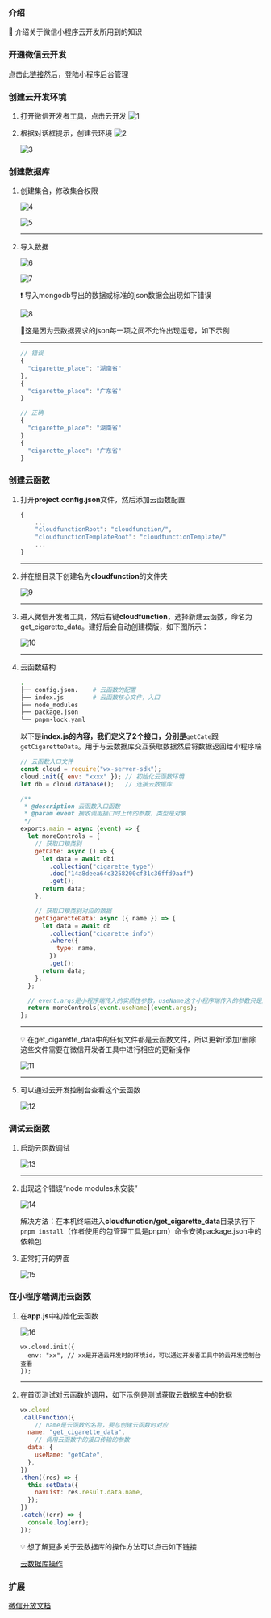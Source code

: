 ### 介绍
📖 介绍关于微信小程序云开发所用到的知识

### 开通微信云开发
点击此[链接](https://mp.weixin.qq.com/wxamp/cloudservice/cloudrun)然后，登陆小程序后台管理


### 创建云开发环境
1. 打开微信开发者工具，点击云开发
    ![1](https://file.notion.so/f/s/065f803a-496c-4b75-90a3-e9c0b45582b7/Untitled.png?id=ad114438-0254-4786-8622-89f27bfda3bb&table=block&spaceId=a047b495-3b0c-4390-a9d7-020e206f1826&expirationTimestamp=1690790400000&signature=3Wao7Vy6AAf1dNRme2tc-3plhtMGWzNrweWWdHbpcK0&downloadName=Untitled.png)
    
2. 根据对话框提示，创建云环境
    ![2](https://file.notion.so/f/s/514128b4-ed26-4854-b003-08ce3c65c6e4/Untitled.png?id=0ed81e43-cc38-4e82-ae63-a6f08ed7b428&table=block&spaceId=a047b495-3b0c-4390-a9d7-020e206f1826&expirationTimestamp=1690790400000&signature=HEkxSz5X5JbSu7Cl17QCKrAVxeTCTWCf84BWJrbT6aU&downloadName=Untitled.png)
    
    ![3](https://file.notion.so/f/s/a1c12311-1da6-4c41-8d4b-e38611946f94/Untitled.png?id=3ea0631b-2e28-48be-856f-94962901b07d&table=block&spaceId=a047b495-3b0c-4390-a9d7-020e206f1826&expirationTimestamp=1690790400000&signature=-GTm_tRW09d4V2GyXCiOlExFtkcyuYMD9DZ-4hLFBH8&downloadName=Untitled.png)
    

### 创建数据库

1. 创建集合，修改集合权限
    
    ![4](https://file.notion.so/f/s/d404dec1-f2e8-40a9-8dc9-328e6849c6ae/Untitled.png?id=f63f7d87-b43f-4070-ac67-92cc56097ec0&table=block&spaceId=a047b495-3b0c-4390-a9d7-020e206f1826&expirationTimestamp=1690790400000&signature=0CWtzBy_cPpur-MIaCfjI7w2o26pTwFxRZbNdjg1Fcw&downloadName=Untitled.png)
    
    ![5](https://file.notion.so/f/s/26451b4d-26b0-4278-aab3-6efca3e1977f/Untitled.png?id=b91ca4a5-2e79-4e21-a5e4-38d53a6ff387&table=block&spaceId=a047b495-3b0c-4390-a9d7-020e206f1826&expirationTimestamp=1690790400000&signature=bfvZUqjyhWQx87M0_RmSTMT-jLBDZRRxlJfDPzd9YxM&downloadName=Untitled.png)
    
    ---
    
2. 导入数据
    
    ![6](https://file.notion.so/f/s/c2a39f3b-3ad6-4e5e-865c-60483b81529e/Untitled.png?id=37270522-05ab-408e-aa43-d045109aad3d&table=block&spaceId=a047b495-3b0c-4390-a9d7-020e206f1826&expirationTimestamp=1690790400000&signature=v82nqnzAxHU3J4-ZcMD4lQvxDRZkeBuaIdjP97I_9Bo&downloadName=Untitled.png)
    
    ![7](https://file.notion.so/f/s/20a570ef-60fd-4c35-a1b2-55e23110f739/Untitled.png?id=5cba2657-57b0-4a73-ad08-223c04eb659f&table=block&spaceId=a047b495-3b0c-4390-a9d7-020e206f1826&expirationTimestamp=1690790400000&signature=Rfo6c1gXkDby2CLbrScFlDmZY3uOvruIPFXGyHpdNko&downloadName=Untitled.png)
    
    <aside>
    ❗ 导入mongodb导出的数据或标准的json数据会出现如下错误

    ![8](https://file.notion.so/f/s/12a800a0-f7e1-496e-8cf9-62e07e6fa13f/Untitled.png?id=b7385d6b-2409-41ca-b092-4129a378532e&table=block&spaceId=a047b495-3b0c-4390-a9d7-020e206f1826&expirationTimestamp=1690790400000&signature=3cmUwO6ufV0WXx6N-Q6oYFzYQ0uJamnv65hotT_CpJY&downloadName=Untitled.png)
    
    🔺这是因为云数据要求的json每一项之间不允许出现逗号，如下示例

    ---
    ```javascript
    // 错误
    {
      "cigarette_place": "湖南省"
    },
    {
      "cigarette_place": "广东省"
    }
    
    // 正确
    {
      "cigarette_place": "湖南省"
    }
    {
      "cigarette_place": "广东省"
    }
    ```
    
    </aside>
    

### 创建云函数

1. 打开**project.config.json**文件，然后添加云函数配置
    
    ```js
    {
    	...
    	"cloudfunctionRoot": "cloudfunction/",
    	"cloudfunctionTemplateRoot": "cloudfunctionTemplate/"
    	...
    }
    ```
    
    ---
    
2. 并在根目录下创建名为**cloudfunction**的文件夹
    
    ![9](https://file.notion.so/f/s/5c1f70d3-4f9e-4690-a2ca-07dc88845b11/Untitled.png?id=1f70f8dd-e497-448f-b5f8-9340a1e0fc4a&table=block&spaceId=a047b495-3b0c-4390-a9d7-020e206f1826&expirationTimestamp=1690790400000&signature=sZXV7Y9fT7u7k1uZ8nbs_g_1Eu4a5BAgBxvBNUhC7F0&downloadName=Untitled.png)
    
    ---
    
3. 进入微信开发者工具，然后右键**cloudfunction**，选择新建云函数，命名为get_cigarette_data。建好后会自动创建模版，如下图所示：
    
    ![10](https://file.notion.so/f/s/cd9d575e-2e15-40ec-8093-97bb2b742bf1/Untitled.png?id=53428aa4-53e5-4f36-81fa-026801b911f8&table=block&spaceId=a047b495-3b0c-4390-a9d7-020e206f1826&expirationTimestamp=1690790400000&signature=xekkHzSqSGkyl9OqXyJ6tl6w92zv38kKwbBY-46jlPw&downloadName=Untitled.png)
    
    ---
    
4. 云函数结构
    
    ```bash
    .
    ├── config.json.    # 云函数的配置
    ├── index.js        # 云函数核心文件，入口
    ├── node_modules
    ├── package.json
    └── pnpm-lock.yaml
    ```
    
    以下是**index.js的内容，我们定义了2个接口，分别是**`getCate`跟`getCigaretteData`。用于与云数据库交互获取数据然后将数据返回给小程序端
    
    ```jsx
    // 云函数入口文件
    const cloud = require("wx-server-sdk");
    cloud.init({ env: "xxxx" }); // 初始化云函数环境
    let db = cloud.database();   // 连接云数据库
    
    /**
     * @description 云函数入口函数
     * @param event 接收调用接口时上传的参数，类型是对象
     */
    exports.main = async (event) => {
      let moreControls = {
        // 获取口粮类别
        getCate: async () => {
          let data = await dbi
            .collection("cigarette_type")
            .doc("14a8deea64c3258200cf31c36ffd9aaf")
            .get();
          return data;
        },
    
        // 获取口粮类别对应的数据
        getCigaretteData: async ({ name }) => {
          let data = await db
            .collection("cigarette_info")
            .where({
              type: name,
            })
            .get();
          return data;
        },
      };
    
      // event.args是小程序端传入的实质性参数，useName这个小程序端传入的参数只是用于选择使用哪个接口，以实现一个云函数抛出多个接口
      return moreControls[event.useName](event.args);
    };
    ```
    
    ---
    
    <aside>
    💡 在get_cigarette_data中的任何文件都是云函数文件，所以更新/添加/删除这些文件需要在微信开发者工具中进行相应的更新操作
    
    ![11](https://file.notion.so/f/s/5516b016-91a3-46dd-9201-5af0e151a743/Untitled.png?id=c35d015a-84cc-4f07-8103-43856139692d&table=block&spaceId=a047b495-3b0c-4390-a9d7-020e206f1826&expirationTimestamp=1690790400000&signature=wa82wPodbkSW2Gu-yPJxzo3HSDHiP6RjzigXZ4xDc-Y&downloadName=Untitled.png)
    
    </aside>
    
    ---
    
5. 可以通过云开发控制台查看这个云函数
    
    ![12](https://file.notion.so/f/s/64ad376a-0827-44df-be26-cc22dc9d7375/Untitled.png?id=43012739-33c9-4ad3-a28b-c706e905cfe8&table=block&spaceId=a047b495-3b0c-4390-a9d7-020e206f1826&expirationTimestamp=1690790400000&signature=4PMQoTFt9BzUZlVZGmb2mzqry37GbRj8lQw_VjPf-W8&downloadName=Untitled.png)
    

### 调试云函数

1. 启动云函数调试
    
    ![13](https://file.notion.so/f/s/01324e56-1b5b-42cd-88c1-2fcad9c4e39d/Untitled.png?id=1171c68a-88ac-4727-ac24-3851c78e0811&table=block&spaceId=a047b495-3b0c-4390-a9d7-020e206f1826&expirationTimestamp=1690790400000&signature=1dUqAGOlR5C2UgFBLHFMLjemmyRpOepNt6uNp_bZ4L0&downloadName=Untitled.png)
    
    ---
    
2. 出现这个错误“node modules未安装”
    
    ![14](https://file.notion.so/f/s/0c096897-456a-4c4b-8ade-da727d1349d2/Untitled.png?id=b52991c2-aa52-414b-b591-0692806f3051&table=block&spaceId=a047b495-3b0c-4390-a9d7-020e206f1826&expirationTimestamp=1690790400000&signature=KruCZiBbct5FAl482vhlxpQ2e9dmubA6ovTF0QtTpIo&downloadName=Untitled.png)
    
    解决方法：在本机终端进入**cloudfunction/get_cigarette_data**目录执行下`pnpm install`（作者使用的包管理工具是pnpm）命令安装package.json中的依赖包
    
3. 正常打开的界面
    
    ![15](https://file.notion.so/f/s/2ccd1e25-fe5d-4bbe-8f40-8aebbb784d5f/Untitled.png?id=cab11a25-433e-48e3-9fb0-e36fe2e88c69&table=block&spaceId=a047b495-3b0c-4390-a9d7-020e206f1826&expirationTimestamp=1690790400000&signature=vqm2yu7FYimcjqPUi-Lg6wTzjiKL6PI1DImawGSwMV4&downloadName=Untitled.png)
    

### 在小程序端调用云函数

1. 在**app.js**中初始化云函数
    
    ![16](https://file.notion.so/f/s/ca29ec3c-f235-4a59-9a41-3202b7bcd523/Untitled.png?id=2b28c94e-9dbb-464e-be72-9c5746268eb1&table=block&spaceId=a047b495-3b0c-4390-a9d7-020e206f1826&expirationTimestamp=1690790400000&signature=8mwTNlF2nkwPhk2V1TFm5hzjLkJsytj8vjOU-w-TMC4&downloadName=Untitled.png)
    
    ```tsx
    wx.cloud.init({
      env: "xx", // xx是开通云开发时的环境id，可以通过开发者工具中的云开发控制台查看
    });
    ```
    
    ---
    
2. 在首页测试对云函数的调用，如下示例是测试获取云数据库中的数据
    
    ```jsx
    wx.cloud
    .callFunction({
    	// name是云函数的名称，要与创建云函数时对应
      name: "get_cigarette_data",
    	// 调用云函数中的接口传输的参数
      data: {
        useName: "getCate",
      },
    })
    .then((res) => {
      this.setData({
        navList: res.result.data.name,
      });
    })
    .catch((err) => {
      console.log(err);
    });
    ```
    
    <aside>
    💡 想了解更多关于云数据库的操作方法可以点击如下链接
    
    [云数据库操作](https://www.notion.so/5ea79dac7f054e7abcd75f708449aaff?pvs=21)
    
    </aside>
    

### 扩展
[微信开放文档](https://developers.weixin.qq.com/miniprogram/dev/wxcloud/basis/getting-started.html)
